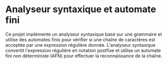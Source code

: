 # Analyseur syntaxique et automate fini
Ce projet implémente un analyseur syntaxique basé sur une grammaire et utilise des automates finis pour vérifier si une chaîne de caractères 
est acceptée par une expression régulière donnée. L'analyseur syntaxique convertit l'expression régulière en notation postfixe et utilise un
automate fini non déterministe (AFN) pour effectuer la reconnaissance de la chaîne.
